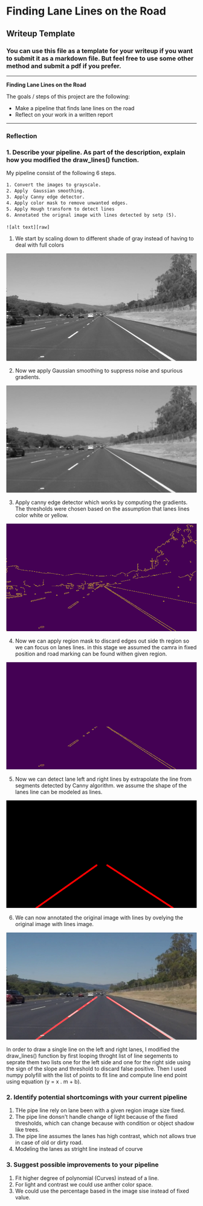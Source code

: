 # **Finding Lane Lines on the Road** 

## Writeup Template

### You can use this file as a template for your writeup if you want to submit it as a markdown file. But feel free to use some other method and submit a pdf if you prefer.

---

**Finding Lane Lines on the Road**

The goals / steps of this project are the following:
* Make a pipeline that finds lane lines on the road
* Reflect on your work in a written report


[//]: # (Image References)

[raw]: output_images/solidWhiteRight.jpg?raw=true "raw"
[Grayscale]: output_images/grayscale_solidWhiteRight.jpg?raw=true "Grayscale"
[Blured]: output_images/blur_gray_solidWhiteRight.jpg?raw=true "Blured Grayscale"
[Canny]: output_images/edges_solidWhiteRight.jpg?raw=true "Edges"
[Masked]: output_images/region_solidWhiteRight.jpg?raw=true "Masked edges"
[Lines]: output_images/lines_solidWhiteRight.jpg?raw=true "Lines"
[Annotated]:  output_images/ann_solidWhiteRight.jpg?raw=true "Annotated image"




---

### Reflection

### 1. Describe your pipeline. As part of the description, explain how you modified the draw_lines() function.

My pipeline consist of the following 6 steps. 

    1. Convert the images to grayscale.
    2. Apply  Gaussian smoothing.
    3. Apply Canny edge detector.
    4. Apply color mask to remove unwanted edges.
    5. Apply Hough transform to detect lines
    6. Annotated the orignal image with lines detected by setp (5).

    ![alt text][raw]

1. We start by scaling down to different shade of gray instead of having to deal with full colors

![alt text][Grayscale]

2. Now we apply Gaussian smoothing to  suppress noise and spurious gradients.

![alt text][Blured]

3. Apply canny edge detector which works by computing the gradients. The thresholds were chosen based on the assumption that lanes lines color white or yellow.

![alt text][Canny]

4. Now we can apply region mask to discard edges out side th region so we can focus on lanes lines. in this stage we assumed the camra in fixed position and road marking can be found withen given region.

![alt text][Masked]

5. Now we can detect lane left and right lines by extrapolate the line from segments detected by Canny algorithm. we assume the shape of the lanes line can be modeled as lines.

![alt text][Lines]

6. We can now annotated  the original image with lines by ovelying the original image with lines image.


![alt text][Annotated]

In order to draw a single line on the left and right lanes, I modified the draw_lines() function by first looping throght list of line segements to seprate them two lists one for the left side and one for the right side using the sign of the slope and  threshold to discard false positive. Then I used numpy polyfill with  the list of points to fit line and compute line end point using equation (y = x . m + b).


### 2. Identify potential shortcomings with your current pipeline

1. THe pipe line  rely on  lane  been with a given region image size fixed.
2. The pipe line donsn't handle change of light because of the fixed thresholds, which can change  because with condition or object shadow like trees.
3. The pipe line assumes the lanes has high contrast, which not allows true in case of old or dirty road.
4. Modeling the lanes  as stright line instead of courve


### 3. Suggest possible improvements to your pipeline
1. Fit higher degree of polynomial (Curves) instead of a line.
2. For light and contrast we could use anther color space.
3. We could use the percentage based in the image sise instead of fixed value.